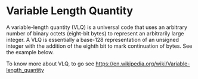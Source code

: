# Variable Length Quantity

A variable-length quantity (VLQ) is a universal code that uses an arbitrary number of binary octets (eight-bit bytes) to represent an arbitrarily large integer. A VLQ is essentially a base-128 representation of an unsigned integer with the addition of the eighth bit to mark continuation of bytes. See the example below.

To know more about VLQ, to go see https://en.wikipedia.org/wiki/Variable-length_quantity
